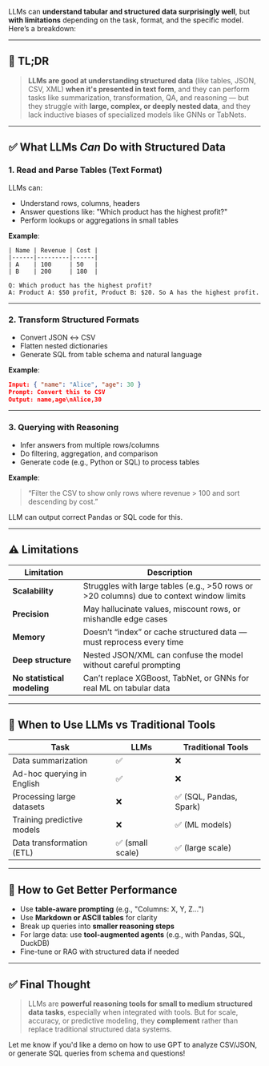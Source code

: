 LLMs can **understand tabular and structured data surprisingly well**, but **with limitations** depending on the task, format, and the specific model. Here’s a breakdown:

---

## 🧠 TL;DR

> **LLMs are good at understanding structured data** (like tables, JSON, CSV, XML) **when it's presented in text form**, and they can perform tasks like summarization, transformation, QA, and reasoning — but they struggle with **large, complex, or deeply nested data**, and they lack inductive biases of specialized models like GNNs or TabNets.

---

## ✅ What LLMs *Can* Do with Structured Data

### 1. **Read and Parse Tables (Text Format)**

LLMs can:

* Understand rows, columns, headers
* Answer questions like: "Which product has the highest profit?"
* Perform lookups or aggregations in small tables

**Example**:

```
| Name | Revenue | Cost |
|------|---------|------|
| A    | 100     | 50   |
| B    | 200     | 180  |

Q: Which product has the highest profit?
A: Product A: $50 profit, Product B: $20. So A has the highest profit.
```

---

### 2. **Transform Structured Formats**

* Convert JSON ↔ CSV
* Flatten nested dictionaries
* Generate SQL from table schema and natural language

**Example**:

```json
Input: { "name": "Alice", "age": 30 }
Prompt: Convert this to CSV
Output: name,age\nAlice,30
```

---

### 3. **Querying with Reasoning**

* Infer answers from multiple rows/columns
* Do filtering, aggregation, and comparison
* Generate code (e.g., Python or SQL) to process tables

**Example**:

> “Filter the CSV to show only rows where revenue > 100 and sort descending by cost.”

LLM can output correct Pandas or SQL code for this.

---

## ⚠️ Limitations

| Limitation                  | Description                                                                              |
| --------------------------- | ---------------------------------------------------------------------------------------- |
| **Scalability**             | Struggles with large tables (e.g., >50 rows or >20 columns) due to context window limits |
| **Precision**               | May hallucinate values, miscount rows, or mishandle edge cases                           |
| **Memory**                  | Doesn’t “index” or cache structured data — must reprocess every time                     |
| **Deep structure**          | Nested JSON/XML can confuse the model without careful prompting                          |
| **No statistical modeling** | Can’t replace XGBoost, TabNet, or GNNs for real ML on tabular data                       |

---

## 🧩 When to Use LLMs vs Traditional Tools

| Task                       | LLMs            | Traditional Tools      |
| -------------------------- | --------------- | ---------------------- |
| Data summarization         | ✅               | ❌                      |
| Ad-hoc querying in English | ✅               | ❌                      |
| Processing large datasets  | ❌               | ✅ (SQL, Pandas, Spark) |
| Training predictive models | ❌               | ✅ (ML models)          |
| Data transformation (ETL)  | ✅ (small scale) | ✅ (large scale)        |

---

## 🔧 How to Get Better Performance

* Use **table-aware prompting** (e.g., "Columns: X, Y, Z...")
* Use **Markdown or ASCII tables** for clarity
* Break up queries into **smaller reasoning steps**
* For large data: use **tool-augmented agents** (e.g., with Pandas, SQL, DuckDB)
* Fine-tune or RAG with structured data if needed

---

## ✅ Final Thought

> LLMs are **powerful reasoning tools for small to medium structured data tasks**, especially when integrated with tools. But for scale, accuracy, or predictive modeling, they **complement** rather than replace traditional structured data systems.

Let me know if you'd like a demo on how to use GPT to analyze CSV/JSON, or generate SQL queries from schema and questions!
